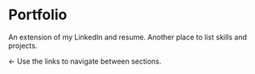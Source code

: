 # Portfolio

An extension of my LinkedIn and resume. Another place to list skills and projects.

<- Use the links to navigate between sections.